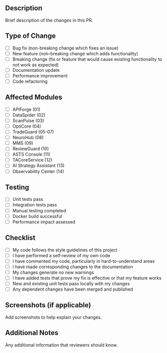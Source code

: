 ## Description

Brief description of the changes in this PR.

## Type of Change

- [ ] Bug fix (non-breaking change which fixes an issue)
- [ ] New feature (non-breaking change which adds functionality)
- [ ] Breaking change (fix or feature that would cause existing functionality to not work as expected)
- [ ] Documentation update
- [ ] Performance improvement
- [ ] Code refactoring

## Affected Modules

- [ ] APIForge (01)
- [ ] DataSpider (02)
- [ ] ScanPulse (03)
- [ ] OptiCore (04)
- [ ] TradeGuard (05-07)
- [ ] NeuroHub (08)
- [ ] MMS (09)
- [ ] ReviewGuard (10)
- [ ] ASTS Console (11)
- [ ] TACoreService (12)
- [ ] AI Strategy Assistant (13)
- [ ] Observability Center (14)

## Testing

- [ ] Unit tests pass
- [ ] Integration tests pass
- [ ] Manual testing completed
- [ ] Docker build successful
- [ ] Performance impact assessed

## Checklist

- [ ] My code follows the style guidelines of this project
- [ ] I have performed a self-review of my own code
- [ ] I have commented my code, particularly in hard-to-understand areas
- [ ] I have made corresponding changes to the documentation
- [ ] My changes generate no new warnings
- [ ] I have added tests that prove my fix is effective or that my feature works
- [ ] New and existing unit tests pass locally with my changes
- [ ] Any dependent changes have been merged and published

## Screenshots (if applicable)

Add screenshots to help explain your changes.

## Additional Notes

Any additional information that reviewers should know.